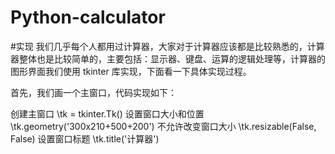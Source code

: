 # Python-calculator
#实现
我们几乎每个人都用过计算器，大家对于计算器应该都是比较熟悉的，计算器整体也是比较简单的，主要包括：显示器、键盘、运算的逻辑处理等，计算器的图形界面我们使用 tkinter 库实现，下面看一下具体实现过程。

首先，我们画一个主窗口，代码实现如下：

创建主窗口
\\tk = tkinter.Tk()
设置窗口大小和位置
\\tk.geometry('300x210+500+200')
不允许改变窗口大小
\\tk.resizable(False, False)
设置窗口标题
\\tk.title('计算器')
